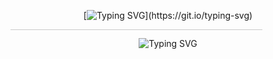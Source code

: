 <div align="center">

[![Typing SVG](https://readme-typing-svg.demolab.com?font=Fira+Code&size=30&duration=3000&pause=1000&color=F7F7F7&center=true&vCenter=true&random=true&width=435&lines=Hey+Pradzzy+Here...;Hey+Prayas+Here...)](https://git.io/typing-svg)

</div>

<hr style="height:0.3px;border:none;background-color:#555;width:80%;opacity:0.3;">

<div align="center">

<img src="https://readme-typing-svg.demolab.com?font=Fira+Code&size=30&duration=3000&pause=1000&color=F7F7F7&center=true&vCenter=true&width=750&lines=Welcome+to+my+GitHub+Profile!" alt="Typing SVG" />

</div>


<!--
**prayasPradzzy/prayasPradzzy** is a ✨ _special_ ✨ repository because its `README.md` (this file) appears on your GitHub profile.

Here are some ideas to get you started:

- 🔭 I’m currently working on ...
- 🌱 I’m currently learning ...
- 👯 I’m looking to collaborate on ...
- 🤔 I’m looking for help with ...
- 💬 Ask me about ...
- 📫 How to reach me: ...
- 😄 Pronouns: ...
- ⚡ Fun fact: ...
-->

